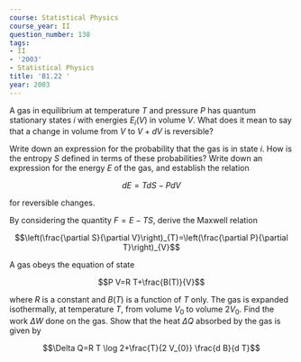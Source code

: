 ```yaml
---
course: Statistical Physics
course_year: II
question_number: 138
tags:
- II
- '2003'
- Statistical Physics
title: 'B1.22 '
year: 2003
---
```



A gas in equilibrium at temperature $T$ and pressure $P$ has quantum stationary states $i$ with energies $E_{i}(V)$ in volume $V$. What does it mean to say that a change in volume from $V$ to $V+d V$ is reversible?

Write down an expression for the probability that the gas is in state $i$. How is the entropy $S$ defined in terms of these probabilities? Write down an expression for the energy $E$ of the gas, and establish the relation

$$d E=T d S-P d V$$

for reversible changes.

By considering the quantity $F=E-T S$, derive the Maxwell relation

$$\left(\frac{\partial S}{\partial V}\right)_{T}=\left(\frac{\partial P}{\partial T}\right)_{V}$$

A gas obeys the equation of state

$$P V=R T+\frac{B(T)}{V}$$

where $R$ is a constant and $B(T)$ is a function of $T$ only. The gas is expanded isothermally, at temperature $T$, from volume $V_{0}$ to volume $2 V_{0}$. Find the work $\Delta W$ done on the gas. Show that the heat $\Delta Q$ absorbed by the gas is given by

$$\Delta Q=R T \log 2+\frac{T}{2 V_{0}} \frac{d B}{d T}$$